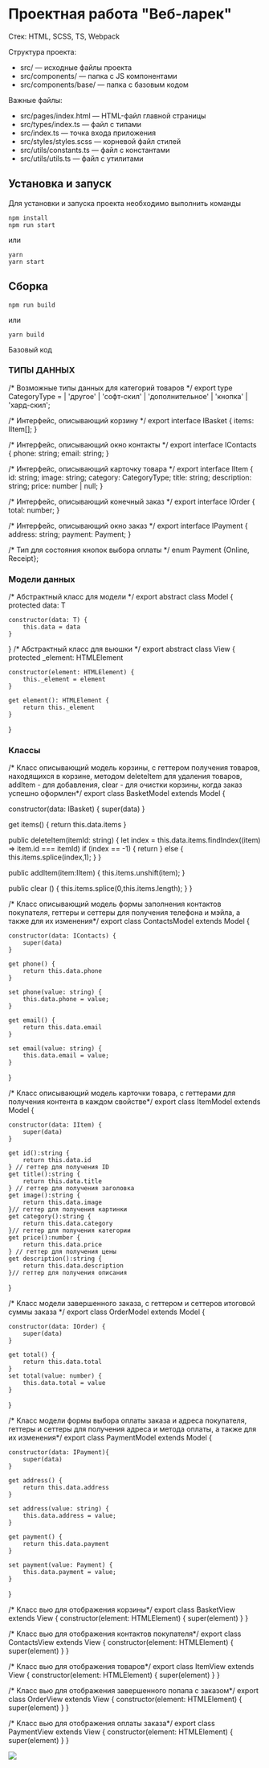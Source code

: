 # Проектная работа "Веб-ларек"

Стек: HTML, SCSS, TS, Webpack

Структура проекта:
- src/ — исходные файлы проекта
- src/components/ — папка с JS компонентами
- src/components/base/ — папка с базовым кодом

Важные файлы:
- src/pages/index.html — HTML-файл главной страницы
- src/types/index.ts — файл с типами
- src/index.ts — точка входа приложения
- src/styles/styles.scss — корневой файл стилей
- src/utils/constants.ts — файл с константами
- src/utils/utils.ts — файл с утилитами

## Установка и запуск
Для установки и запуска проекта необходимо выполнить команды

```
npm install
npm run start
```

или

```
yarn
yarn start
```
## Сборка

```
npm run build
```

или

```
yarn build
```
Базовый код

### ТИПЫ ДАННЫХ

/* Возможные типы данных для категорий товаров */
export type CategoryType =
  | 'другое'
  | 'софт-скил'
  | 'дополнительное'
  | 'кнопка'
  | 'хард-скил';
 
 /* Интерфейс, описывающий корзину */
export interface IBasket {
  items: IItem[];
}

/* Интерфейс, описывающий окно контакты */
export interface IContacts {
    phone: string;
    email: string;
}

/* Интерфейс, описывающий карточку товара */
export interface IItem {
    id: string;
    image: string;
    category: CategoryType;
    title: string;
    description: string;
    price: number | null;
}

/* Интерфейс, описывающий конечный заказ */
export interface IOrder {
    total: number;
}

/* Интерфейс, описывающий окно заказ */
export interface IPayment {
    address: string;
    payment: Payment;
}

/* Тип для состояния кнопок выбора оплаты */
enum Payment {Online, Receipt};
### Модели данных

/* Абстрактный класс для модели */
export abstract class Model<T> {
    protected data: T

    constructor(data: T) {
        this.data = data
    }
}
/* Абстрактный класс для вьюшки */
export abstract class View {
    protected _element: HTMLElement

    constructor(element: HTMLElement) {
        this._element = element
    }

    get element(): HTMLElement {
        return this._element
    }
}

### Классы

/* Класс описывающий модель корзины, с геттером получения товаров, находящихся в корзине, методом deleteItem для удаления товаров, addItem - для добавления, clear - для очистки корзины, когда заказ успешно оформлен*/
 export class BasketModel extends Model <IBasket> {

  constructor(data: IBasket) {
    super(data)
  }
  
  get items() {
    return this.data.items
  }
  
  public deleteItem(itemId: string) {
    let index = this.data.items.findIndex((item) => item.id === itemId)
    if (index == -1) {
      return
    } else {
      this.items.splice(index,1);
    }
  }

  public addItem(item:IItem) {
    this.items.unshift(item);
  }

  public clear () {
    this.items.splice(0,this.items.length);
  }
}

/* Класс описывающий модель формы заполнения контактов покупателя, геттеры и сеттеры для получения телефона и мэйла, а также для их изменения*/
    export class ContactsModel extends Model <IContacts> {

    constructor(data: IContacts) {
        super(data)
    }

    get phone() {
        return this.data.phone
    }

    set phone(value: string) {
        this.data.phone = value;
    }

    get email() {
        return this.data.email
    }
    
    set email(value: string) {
        this.data.email = value;
    }
}

/* Класс описывающий модель карточки товара, с геттерами для получения контента в каждом свойстве*/
    export class ItemModel extends Model<IItem> {
    
    constructor(data: IItem) {
        super(data)
    }
    
    get id():string {
        return this.data.id
    } // геттер для получения ID
    get title():string {
        return this.data.title
    } // геттер для получения заголовка
    get image():string {
        return this.data.image
    }// геттер для получения картинки
    get category():string {
        return this.data.category
    }// геттер для получения категории
    get price():number {
        return this.data.price
    } // геттер для получения цены
    get description():string {
        return this.data.description
    }// геттер для получения описания
}

/* Класс модели завершенного заказа, с геттером и сеттеров итоговой суммы заказа */
export class OrderModel extends Model <IOrder> {

    constructor(data: IOrder) {
        super(data)
    }

    get total() {
        return this.data.total
    }
    set total(value: number) {
        this.data.total = value
    }
}

/* Класс модели формы выбора оплаты заказа и адреса покупателя, геттеры и сеттеры для получения адреса и метода оплаты, а также для их изменения*/
    export class PaymentModel extends Model <IPayment> {

    constructor(data: IPayment){
        super(data)
    }

    get address() {
        return this.data.address
    }

    set address(value: string) {
        this.data.address = value;
    }

    get payment() {
        return this.data.payment
    }
    
    set payment(value: Payment) {
        this.data.payment = value;
    }
}

/* Класс вью для отображения корзины*/
export class BasketView extends View {
    constructor(element: HTMLElement) {
        super(element)
    }
}

/* Класс вью для отображения контактов покупателя*/
export class ContactsView extends View {
    constructor(element: HTMLElement) {
        super(element)
    }
}

/* Класс вью для отображения товаров*/
export class ItemView extends View {
    constructor(element: HTMLElement) {
        super(element)
    }
}

/* Класс вью для отображения завершенного попапа с заказом*/
export class OrderView extends View {
    constructor(element: HTMLElement) {
        super(element)
    }
}

/* Класс вью для отображения оплаты заказа*/
export class PaymentView extends View {
    constructor(element: HTMLElement) {
        super(element)
    }
}















<img src="./assets/README.jpeg">